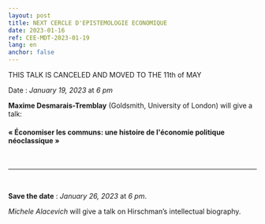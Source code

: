 ```yaml
---
layout: post
title: NEXT CERCLE D'EPISTEMOLOGIE ECONOMIQUE
date: 2023-01-16
ref: CEE-MDT-2023-01-19
lang: en
anchor: false
---
```


THIS TALK IS CANCELED AND MOVED TO THE 11th of MAY 

<i class="fas fa-table"></i> Date : _January 19, 2023_ at _6 pm_

**Maxime Desmarais-Tremblay** (Goldsmith, University of London) will give a talk:

#### « Économiser les communs: une histoire de l'économie politique néoclassique »

<!--more-->

<br>
<hr />
<br>

**Save the date** : _January 26, 2023_ at _6 pm_.

_Michele Alacevich_ will give a talk on Hirschman’s intellectual biography.

